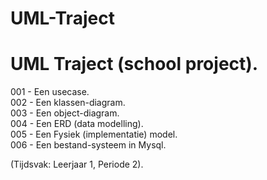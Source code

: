 # UML-Traject

# UML Traject (school project).

001 - Een usecase. <br>
002 - Een klassen-diagram. <br>
003 - Een object-diagram. <br>
004 - Een ERD (data modelling). <br>
005 - Een Fysiek (implementatie) model. <br>
006 - Een bestand-systeem in Mysql. <br>

(Tijdsvak: Leerjaar 1, Periode 2).
